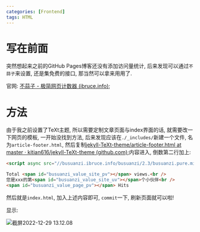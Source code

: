 ```yaml
---
categories: [Frontend]
tags: HTML 
---
```


# 写在前面

突然想起来之前的GitHub Pages博客还没有添加访问量统计, 后来发现可以通过`不蒜子`来设置, 还是集免费的接口, 那当然可以拿来用用了.

官网: [不蒜子 - 极简网页计数器 (ibruce.info)](http://busuanzi.ibruce.info/);

# 方法

由于我之前设置了TeXt主题, 所以需要定制文章页面与index界面的话, 就需要改一下网页的模板, 一开始没找到方法, 后来发现应该在`./_includes/`新建一个文件, 名为`article-footer.html`, 然后复制[jekyll-TeXt-theme/article-footer.html at master · kitian616/jekyll-TeXt-theme (github.com)](https://github.com/kitian616/jekyll-TeXt-theme/blob/master/_includes/article-footer.html);内容进入, 倒数第二行加上:

```html
<script async src="//busuanzi.ibruce.info/busuanzi/2.3/busuanzi.pure.mini.js"></script>

Total <span id="busuanzi_value_site_pv"></span> views.<br />
您是xxx的第<span id="busuanzi_value_site_uv"></span>个小伙伴<br />
<span id="busuanzi_value_page_pv"></span> Hits
```

然后就是`index.html`, 加入上述内容即可, `commit`一下, 刷新页面就可以啦!

显示:

![截屏2022-12-29 13.12.08](https://s2.loli.net/2022/12/29/svXWhS17uKBq3Y2.jpg)